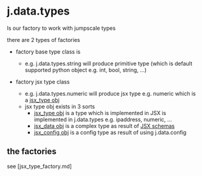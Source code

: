 # j.data.types

Is our factory to work with jumpscale types

there are 2 types of factories

- factory base type class is 
    - e.g. j.data.types.string will produce primitive type (which is default supported python object e.g. int, bool, string, ...)
  
- factory jsx type class
    - e.g. j.data.types.numeric will produce jsx type e.g. numeric which is a [jsx_type obj](jsx_type_obj.md) 
    - jsx type obj exists in 3 sorts
        - [jsx_type obj](jsx_type_obj.md) is a type which is implemented in JSX is implemented in j.data.types e.g. ipaddress, numeric, ...
        - [jsx_data obj](jsx_data_obj.md) is a complex type as result of [JSX schemas](schemas/README.md)
        - [jsx_config obj](jsx_config_obj.md) is a config type as result of using j.data.config


## the factories

see [jsx_type_factory.md]

